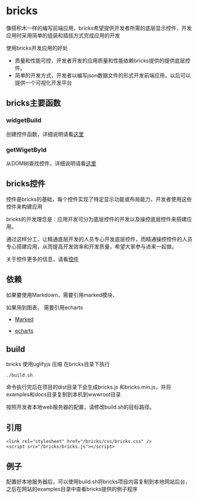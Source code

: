 # bricks
像搭积木一样的编写前端应用，bricks希望提供开发者所需的底层显示控件，开发应用时采用简单的组装和插拔方式完成应用的开发

使用bricks开发应用的好处
* 质量和性能可控，开发者开发的应用质量和性能依赖bricks提供的提供底层控件。
* 简单的开发方式，开发者以编写json数据文件的形式开发前端应用，以后可以提供一个可视化开发平台

## bricks主要函数
### widgetBuild
创建控件函数，详细说明请看[这里](bricks.md)

### getWigetById
从DOM树查找控件，详细说明请看[这里](bricks.md)

## bricks控件
控件是bricks的基础，每个控件实现了特定显示功能或布局能力，开发者使用这些控件来构建应用

bricks的开发理念是：应用开发可分为底层控件的开发以及操控底层控件来搭建应用。

通过这样分工，让精通底层开发的人员专心开发底层控件，而精通操控控件的人员专心搭建应用，从而提高开发效率和开发质量，希望大家参与进来一起做。

关于控件更多的信息，请看[控件](widgettypes.md)

## 依赖
如果要使用Markdown，需要引用marked模块，

如果用到图表， 需要引用echarts

* [Marked](https://github.com/markedjs/marked)

* [echarts](https://echarts.apache.org/zh/index.html)

## build
bricks 使用uglifyjs 压缩
在bricks目录下执行
```
./build.sh
```
命令执行完后在项目的dist目录下会生成bricks.js 和bricks.min.js，并将examples和docs目录复制到本机到wwwroot目录

按照开发者本地web服务器的配置，请修改build.sh的目标路径。
## 引用
```
<link rel="stylesheet" href="/bricks/css/bricks.css" />
<script src="/bricks/bricks.js"></script>

```
## 例子
配置好本地服务器后，可以使用build.sh将bricks项目内容复制到本地网站后台，之后在网站的examples目录中查看bricks提供的例子程序

